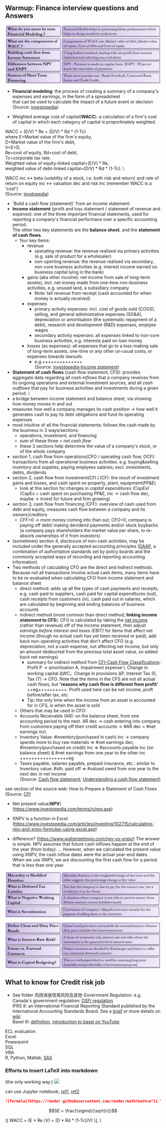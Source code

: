 ## Warmup: Finance interview questions and Answers
![](Warmup_FinanceQ1.png)

- __Financial modeling__: the process of creating a summary of a company's expenses and earnings, in the form of a spreadsheet   
that can be used to calculate the impact of a future event or decision\
(Source: [investopedia](https://www.investopedia.com/terms/f/financialmodeling.asp))


- Weighted average cost of capital(__WACC__): a calculation of a firm's cost of capital in which each 
category of capital is proportinately weighted. 

WACC = (E/V) * Re  + (D/V) * Rd * (1-Tc)\
where 
E=Market value of the firm's equity, \
D=Market value of the firm's debt, \
V=E+D, \
Re=cost of equity, Rd=cost of debt, \
Tc=corporate tax rate. \
Weighted value of equity-linked capital=(E/V) * Re, \
weighted value of debt-linked capital=(D/V) * Rd * (1-Tc). \

WACC inc <-> beta (volatility of a stock, i.e. both risk and return) and rate of return on equity inc
<-> valuation dec and risk inc (remember WACC is a 'cost')\
(Source: [invstopedia](https://www.investopedia.com/terms/w/wacc.asp))

- 'Build a cash flow (statement)' from an income statement:
- __Income statement__ (profit and loss statement / statement of revenue and expense): one of the three important financial statements, used for reporting a company's financial performace   over a 
specific accounting period. \
  The other two key statements are the __balance sheet__, and the __statement of cash flows__. 
  - four key items:
    - revenue
      - operating revenue: the revenue realised via primary activities (e.g. sale of product for a wholesaler)
      - non-operting revenue: the revenue realised via secondary, non-core business activities (e.g. interest income earned on business capital lying in the bank)
    - gains (aka other income): net income from sale of long-term assets), incl. net money made from one-time non-business activities, e.g. unused land, a subsidiary company
      - Note: tell revenue from receipt (cash accounted for when money is actually received)
    - expenses
      - primary activity expenses: incl. cost of goods sold (COGS), selling, and general administrative expenses (SG&A), depreciation or amortisation (the systematic repayment of a debt), research and development (R&D) expenses, emplyee wages
      - secondary activity expenses: all expenses linked to non-core business activities, e.g. interests paid on loan money
    - losses (as expenses): all expenses that go to a loss-making sale of long-term assets, one-time or any other un-usual costs, or expenses towards lawsuits 
      - e.g.++++++++++++++\
(Source: [investopedia-Income statement](https://www.investopedia.com/terms/i/incomestatement.asp))
-  __Statement of cash flows__ (cash flow statement, CFS): provides aggregate data regarding all _cash inflows_ that a company reveices from its ongoing operations and external investment sources, and all _cash outflows_ that pay for business activities and investments during a given period. \
  - a bridge between income statement and balance sheet, via showing how money moves in and out
  - measures how well a company manages its cash position -> how well it generates cash to pay its debt obligations and fund its operating expenses
  - most intuitive of all the financial statements: follows the cash made by the business in 3 ways/sections: 
    - operations, investment, and financing
    - sum of these three = _net cash flow_
    - these 3 sections help determine the value of a company's stock, or of the whole company
  - section 1, cash flow from operations(CFO / operating cash flow, OCF): transactions from all operational business activities. e.g. buying&selling inventory and supplies, paying emplyees salaries; excl. investments, debts, dividends
  - section 2, cash flow from investment(CFI / ICF): the result of investment gains and losses, and cash spent on property, plant, equipment(PP&E)
    - look at this section for changes in _capital expenditures (CapEx)_ (CapEx = cash spent on purchasing PP&E, inc -> cash flow dec, maybe -> invest for future and firm growing)
  - section 3, cash flow from financing (CFF): overview of cash used from debt and equity, measures cash flow between a company and its owners/creditors
    -  CFF>0 -> more money coming into than out; CFO<0, company is paying off debt/ making devidend payments and/or stock buybacks (a company pays shareholders the market value per share, to re-absorb ownerships of it from investors) 
  - (sometimes) section 4, disclosure of non-cash activities, may be included under the generally accepted accounting principles ([GAAP](https://www.investopedia.com/terms/g/gaap.asp), a combination of authoritative standards set by policy boards and the commonly accepted ways of recording and reporting accounting information)
  - Two methods of calculating CFO are the direct and indirect methods. Because not all transactions involve actual cash items, many items have to be re-evaluated when calculating CFO from income statement and balance sheet
    - direct method: adds up all the types of cash payments and receipts, e.g. cash paid to suppliers, cash paid for capital expenditures (out), cash receipts from customers (in), cash paid out in salaries, which are calculated by beginning and ending balances of business accounts
    - indirect method (more common than direct method; __linking income statement to CFS__): CFO is calculated by taking the <u>net income</u> (rather than revenue) off of the income statement, then adjust _earnings before interest and taxes (EBIT)_ for items that affect net income (though no actual cash has yet been received or paid), add back non-operating activities that don't affect CFO (e.g. depreciation, not a cash expense, not affecting net income, but only an amount dedeucted from the previous total asset value, so added back net earnings)
      - summary for indirect method from [CFI-Cash Flow Classifications](https://corporatefinanceinstitute.com/resources/knowledge/accounting/statement-of-cash-flows/): Profit P -> amortisation A, Impairment expense I, Change in working capital ΔWC，Change in provisions ΔP, Interest Tax (I), Tax (T) -> CFO. Note that the items in the CFS are not all actual cash flows, but __'reasons why cash flow is different from profit'__ ++eg++++++++++. Profit used here can be net income, proft before/after tax, etc.
      - Tip: the only time when the income from an asset is accounted for in CFS, is when the asset is sold
    - Others that may be used in CFO: 
    - Accounts Receivable (AR): on the balance sheet, from one accounting period to the next. AR dec -> cash entering into company from customers paying off their credit accounts -> #AR dec = #net earnings inc\
    - Inventory Value: #inventory(purchased in cash) inc -> company spends more to buy raw materials => #net earnings dec; #inventory(purchased on credit) inc => #accounts payable inc (on balance sheet) & #net earnings from one year to the other inc +++++++++++++++++eg
    - Taxes payable, salaries payable, prepaid insurance, etc.: similar to Inventory value: #sth. paid off => #valued owed from one year to the next dec in net income\
(Source: [Cash flow statement](https://www.investopedia.com/investing/what-is-a-cash-flow-statement/); 
[Understanding a cash flow statement](https://www.investopedia.com/investing/what-is-a-cash-flow-statement/))

see section of the source web: How to Prepare a Statement of Cash Flows (Source: [CFI](https://corporatefinanceinstitute.com/resources/knowledge/accounting/statement-of-cash-flows/)

- Net present value(__NPV__)(https://www.investopedia.com/terms/n/npv.asp)

- XNPV is a function in Excel (https://www.investopedia.com/articles/investing/102715/calculating-npv-and-xnpv-formulas-using-excel.asp)

- difference? (https://www.wallstreetmojo.com/npv-vs-xnpv/)
The answer is simple. NPV assumes that future cash inflows happen at the end of the year (from today). ... However, when we calculated the present value using XNPV, the cash inflow dates were the actual year-end dates. When we use XNPV, we are discounting the first cash flow for a period that is less than one year.

![](Warmup_FinanceQ2.png)

![](Warmup_FinanceQ3.png)

## What to know for Credit risk job
- See folder 风控讲座信用风险及其他
Government Regulation: e.g. Canada's government regulation: [OSFI regulation](https://www.osfi-bsif.gc.ca/Eng/fi-if/rg-ro/gdn-ort/gl-ld/Pages/CAR19_chpt3.aspx)\
IFRS 9: an International Financial Reporting Standard published by the International Accounting Standards Board. See a [brief](https://www.risk.net/definition/ifrs-9) or more details on [wiki](https://en.wikipedia.org/wiki/IFRS_9)\
Basel III: [definition](https://www.investopedia.com/terms/b/basell-iii.asp), 
[introduction to basel on YouTube](https://www.youtube.com/watch?v=1nO1DN7alpQ&list=PLC9XQ3wczKNJOmvg8vLAQp6XIREyUHlex)

ECL evaluation\
Excel\
Powerpoint\
SQL\
VBA\
R, Python, Matlab, [SAS](https://www.sas.com/en_gb/curiosity.html?utm_source=google&utm_medium=cpc&utm_campaign=brand-global&utm_content=GMS-158646-gbc-cf&dclid=&gclid=CjwKCAjwr56IBhAvEiwA1fuqGtLwwiUw4TsQomJUX2dtbep-SeQGybH0xrBfDF7cCGfr48tO8JDfQhoCOdsQAvD_BwE)

### Efforts to insert LaTeX into markdown
(the only working way:) <img src="https://render.githubusercontent.com/render/math?math=WACC = (E * Re /V) + (D * Rd * (1-Tc)/V)">

can use Jupyter notebook, [ref1](https://gist.github.com/VictorNS69/1c952045825eac1b5e4d9fc84ad9d384), [ref2](https://stackoverflow.com/questions/35498525/latex-rendering-in-readme-md-on-github)

```markdown
![formula](https://render.githubusercontent.com/render/math?math=e^{i \pi} = -1)
```

```math
SE = \frac{\sigma}{\sqrt{n}}
```

\\[ WACC = (E * Re /V) + (D * Rd * (1-Tc)/V) \\], \


